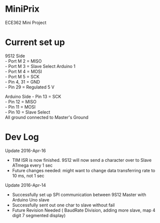 # MiniPrix
ECE362 Mini Project

# Current set up

  9S12 Side <br />
    - Port M 2 = MISO <br />
    - Port M 3 = Slave Select Arduino 1 <br />
    - Port M 4 = MOSI <br />
    - Port M 5 = SCK <br />
    - Pin 4, 31 = GND <br />
    - Pin 29 = Regulated 5 V <br />
      
  Arduino Side
    - Pin 13 = SCK <br />
    - Pin 12 = MISO <br />
    - Pin 11 = MOSI <br />
    - Pin 10 = Slave Select <br />
    All ground connected  to Master's Ground <br />
  

# Dev Log
Update 2016-Apr-16 <br />
  - TIM ISR is now finished. 9S12 will now send a character over to Slave ATmega every 1 sec
  - Future changes needed: might want to change data transferring rate to 10 ms, not 1 sec
 
Update 2016-Apr-14 <br />
  - Successfully set up SPI communication between 9S12 Master with Arduino Uno slave <br />
  - Successfully sent out one char to slave without fail <br />
  - Future Revision Needed ( BaudRate Division, adding more slave, map 4 digit 7 segmented display) <br />
 
